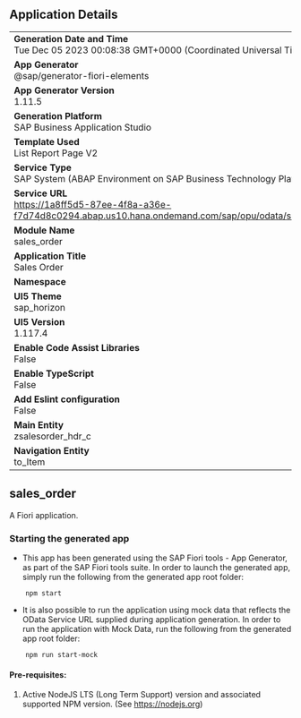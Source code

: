 ## Application Details
|               |
| ------------- |
|**Generation Date and Time**<br>Tue Dec 05 2023 00:08:38 GMT+0000 (Coordinated Universal Time)|
|**App Generator**<br>@sap/generator-fiori-elements|
|**App Generator Version**<br>1.11.5|
|**Generation Platform**<br>SAP Business Application Studio|
|**Template Used**<br>List Report Page V2|
|**Service Type**<br>SAP System (ABAP Environment on SAP Business Technology Platform)|
|**Service URL**<br>https://1a8ff5d5-87ee-4f8a-a36e-f7d74d8c0294.abap.us10.hana.ondemand.com/sap/opu/odata/sap/ZSALESORDER_UI_B
|**Module Name**<br>sales_order|
|**Application Title**<br>Sales Order|
|**Namespace**<br>|
|**UI5 Theme**<br>sap_horizon|
|**UI5 Version**<br>1.117.4|
|**Enable Code Assist Libraries**<br>False|
|**Enable TypeScript**<br>False|
|**Add Eslint configuration**<br>False|
|**Main Entity**<br>zsalesorder_hdr_c|
|**Navigation Entity**<br>to_Item|

## sales_order

A Fiori application.

### Starting the generated app

-   This app has been generated using the SAP Fiori tools - App Generator, as part of the SAP Fiori tools suite.  In order to launch the generated app, simply run the following from the generated app root folder:

```
    npm start
```

- It is also possible to run the application using mock data that reflects the OData Service URL supplied during application generation.  In order to run the application with Mock Data, run the following from the generated app root folder:

```
    npm run start-mock
```

#### Pre-requisites:

1. Active NodeJS LTS (Long Term Support) version and associated supported NPM version.  (See https://nodejs.org)


